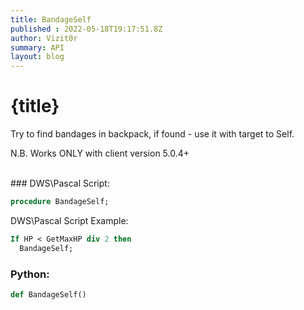 ```yaml
---
title: BandageSelf
published : 2022-05-18T19:17:51.8Z
author: Vizit0r
summary: API
layout: blog
---
```


# {title}

Try to find bandages in backpack, if found - use it with target to Self.

N.B. Works ONLY with client version 5.0.4+

<br> 
### DWS\Pascal Script:

```pascal
procedure BandageSelf;
```

DWS\Pascal Script Example:

```pascal
If HP < GetMaxHP div 2 then
  BandageSelf;
```

### Python:

```python
def BandageSelf()
```
